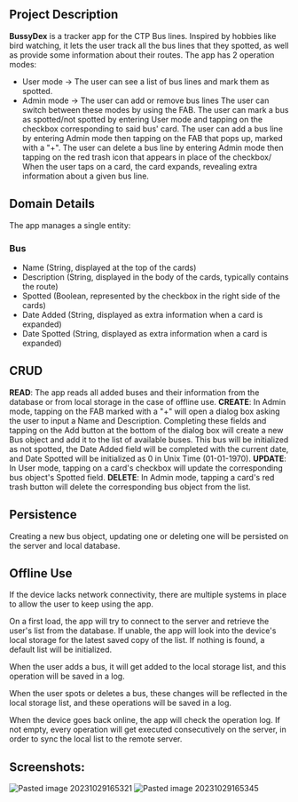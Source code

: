 ## Project Description

**BussyDex** is a tracker app for the CTP Bus lines. Inspired by hobbies like bird watching, it lets the user track all the bus lines that they spotted, as well as provide some information about their routes. 
The app has 2 operation modes:
- User mode    -> The user can see a list of bus lines and mark them as spotted.
- Admin mode -> The user can add or remove bus lines
The user can switch between these modes by using the FAB.
The user can mark a bus as spotted/not spotted by entering User mode and tapping on the checkbox corresponding to said bus' card.
The user can add a bus line by entering Admin mode then tapping on the FAB that pops up, marked with a "+".
The user can delete a bus line by entering Admin mode then tapping on the red trash icon that appears in place of the checkbox/
When the user taps on a card, the card expands, revealing extra information about a given bus line.

## Domain Details

The app manages a single entity:
### Bus
- Name (String, displayed at the top of the cards)
- Description (String, displayed in the body of the cards, typically contains the route)
- Spotted (Boolean, represented by the checkbox in the right side of the cards)
- Date Added (String, displayed as extra information when a card is expanded)
- Date Spotted (String, displayed as extra information when a card is expanded)

## CRUD

**READ**: The app reads all added buses and their information from the database or from local storage in the case of offline use.
**CREATE**: In Admin mode, tapping on the FAB marked with a "+" will open a dialog box asking the user to input a Name and Description. Completing these fields and tapping on the Add button at the bottom of the dialog box will create a new Bus object and add it to the list of available buses. This bus will be initialized as not spotted, the Date Added field will be completed with the current date, and Date Spotted will be initialized as 0 in Unix Time (01-01-1970).
**UPDATE**: In User mode, tapping on a card's checkbox will update the corresponding bus object's Spotted field.
**DELETE**: In Admin mode, tapping a card's red trash button will delete the corresponding bus object from the list.

## Persistence

Creating a new bus object, updating one or deleting one will be persisted on the server and local database.

## Offline Use

If the device lacks network connectivity, there are multiple systems in place to allow the user to keep using the app.

On a first load, the app will try to connect to the server and retrieve the user's list from the database. If unable, the app will look into the device's local storage for the latest saved copy of the list. If nothing is found, a default list will be initialized.

When the user adds a bus, it will get added to the local storage list, and this operation will be saved in a log.

When the user spots or deletes a bus, these changes will be reflected in the local storage list, and these operations will be saved in a log.

When the device goes back online, the app will check the operation log. If not empty, every operation will get executed consecutively on the server, in order to sync the local list to the remote server.  

## Screenshots:
![Pasted image 20231029165321](https://github.com/trueNebula/bussydex/assets/68183013/7de47ab4-d561-4847-8dc3-19ba4dc25d74)
![Pasted image 20231029165345](https://github.com/trueNebula/bussydex/assets/68183013/4ae0e73b-6ffd-4a9d-a21b-8b2da4a1bc14)
